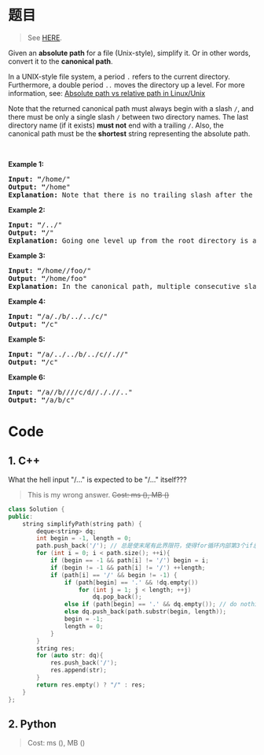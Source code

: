 # 题目

> See [HERE](https://leetcode.com/problems/simplify-path/).

<div><p>Given an <strong>absolute path</strong> for a file (Unix-style), simplify it. Or in other words, convert it to the <strong>canonical path</strong>.</p>

<p>In a UNIX-style file system, a period <code>.</code>&nbsp;refers to the current directory. Furthermore, a double period <code>..</code>&nbsp;moves the directory up a level. For more information, see:&nbsp;<a href="https://www.linuxnix.com/abslute-path-vs-relative-path-in-linuxunix/" target="_blank">Absolute path&nbsp;vs&nbsp;relative&nbsp;path&nbsp;in&nbsp;Linux/Unix</a></p>

<p>Note that the returned canonical path must always begin&nbsp;with a slash <code>/</code>, and there must be only a single slash <code>/</code>&nbsp;between two directory names.&nbsp;The last directory name (if it exists) <b>must not</b>&nbsp;end with a trailing <code>/</code>. Also, the canonical path must be the <strong>shortest</strong> string&nbsp;representing the absolute path.</p>

<p>&nbsp;</p>

<p><strong>Example 1:</strong></p>

<pre><strong>Input: "</strong><span id="example-input-1-1">/home/"</span>
<strong>Output: "</strong><span id="example-output-1">/home"
<strong>Explanation:</strong> Note that there is no trailing slash after the last directory name.</span>
</pre>

<p><strong>Example 2:</strong></p>

<pre><strong>Input: "</strong><span id="example-input-1-1">/../"</span>
<strong>Output: "</strong><span id="example-output-1">/"</span>
<strong>Explanation:</strong> Going one level up from the root directory is a no-op, as the root level is the highest level you can go.
</pre>

<p><strong>Example 3:</strong></p>

<pre><strong>Input: "</strong><span id="example-input-1-1">/home//foo/"</span>
<strong>Output: "</strong><span id="example-output-1">/home/foo"</span>
<strong>Explanation: </strong>In the canonical path, multiple consecutive slashes are replaced by a single one.
</pre>

<p><strong>Example 4:</strong></p>

<pre><strong>Input: "</strong><span id="example-input-1-1">/a/./b/../../c/"</span>
<strong>Output: "</strong><span id="example-output-1">/c"</span>
</pre>

<p><strong>Example 5:</strong></p>

<pre><strong>Input: "</strong><span id="example-input-1-1">/a/../../b/../c//.//"</span>
<strong>Output: "</strong><span id="example-output-1">/c"</span>
</pre>

<p><strong>Example 6:</strong></p>

<pre><strong>Input: "</strong><span id="example-input-1-1">/a//b////c/d//././/.."</span>
<strong>Output: "</strong><span id="example-output-1">/a/b/c"</span>
</pre>
</div>

# Code

## 1. C++

What the hell input "/..." is expected to be "/..." itself???

> This is my wrong answer. ~~Cost: ms (), MB ()~~

```C++
class Solution {
public:
    string simplifyPath(string path) {
        deque<string> dq;
        int begin = -1, length = 0;
        path.push_back('/'); // 总是使末尾有此界限符，使得for循环内部第3个if总能有机会执行
        for (int i = 0; i < path.size(); ++i){
            if (begin == -1 && path[i] != '/') begin = i;
            if (begin != -1 && path[i] != '/') ++length;
            if (path[i] == '/' && begin != -1) {
                if (path[begin] == '.' && !dq.empty())
                    for (int j = 1; j < length; ++j)
                        dq.pop_back();
                else if (path[begin] == '.' && dq.empty()); // do nothing
                else dq.push_back(path.substr(begin, length));
                begin = -1;
                length = 0;
            }
        }
        string res;
        for (auto str: dq){
            res.push_back('/');
            res.append(str);
        }
        return res.empty() ? "/" : res;
    }
};
```

## 2. Python

> Cost: ms (), MB ()

```python

```
